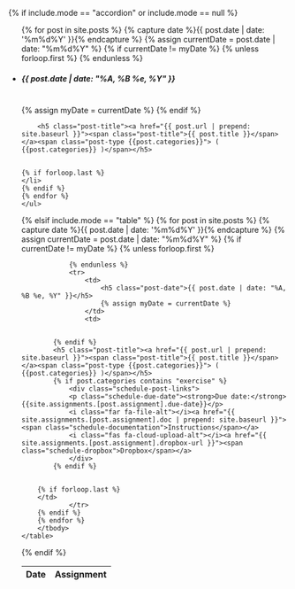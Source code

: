 {% if include.mode == "accordion" or include.mode == null %}
    <ul class="collapsible popout" data-collapsible="accordion">
    {% for post in site.posts %}
    {% capture date %}{{ post.date | date: '%m%d%Y' }}{% endcapture %}
    {% assign currentDate = post.date | date: "%m%d%Y" %}
    {% if currentDate != myDate %}
        {% unless forloop.first %}
            </div>
        </li>
        {% endunless %}
        <li>
            <div class="collapsible-header">
                <h5 class="post-date">{{ post.date | date: "%A, %B %e, %Y" }}</h5>  
            </div>
            <div class="collapsible-body">
        {% assign myDate = currentDate %}
    {% endif %}

        <h5 class="post-title"><a href="{{ post.url | prepend: site.baseurl }}"><span class="post-title">{{ post.title }}</span></a><span class="post-type {{post.categories}}"> ( {{post.categories}} )</span></h5>
        

    {% if forloop.last %}
    </li>
    {% endif %}
    {% endfor %}
    </ul>


{% elsif include.mode == "table" %}
    <table class="striped">
        <thead>
          <tr>
              <th>Date</th>
              <th>Assignment</th>
          </tr>
        </thead>
            <tbody>
            {% for post in site.posts %}
            {% capture date %}{{ post.date | date: '%m%d%Y' }}{% endcapture %}
            {% assign currentDate = post.date | date: "%m%d%Y" %}
            {% if currentDate != myDate %}
                {% unless forloop.first %}
                    
                {% endunless %}
                <tr>
                    <td>
                        <h5 class="post-date">{{ post.date | date: "%A, %B %e, %Y" }}</h5>
                        {% assign myDate = currentDate %}
                    </td>
                    <td>
                        

            {% endif %}
            <h5 class="post-title"><a href="{{ post.url | prepend: site.baseurl }}"><span class="post-title">{{ post.title }}</span></a><span class="post-type {{post.categories}}"> ( {{post.categories}} )</span></h5>
            {% if post.categories contains "exercise" %}
                <div class="schedule-post-links">
                <p class="schedule-due-date"><strong>Due date:</strong> {{site.assignments.[post.assignment].due-date}}</p>
                <i class="far fa-file-alt"></i><a href="{{ site.assignments.[post.assignment].doc | prepend: site.baseurl }}"><span class="schedule-documentation">Instructions</span></a>
                <i class="fas fa-cloud-upload-alt"></i><a href="{{ site.assignments.[post.assignment].dropbox-url }}"><span class="schedule-dropbox">Dropbox</span></a>
                </div>
            {% endif %}
            
                    
        {% if forloop.last %}
        </td>
                </tr>
        {% endif %}
        {% endfor %}
        </tbody>
    </table>
{% endif %}